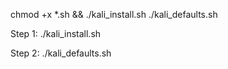 chmod +x *.sh && ./kali_install.sh
./kali_defaults.sh

Step 1:
./kali_install.sh

Step 2:
./kali_defaults.sh